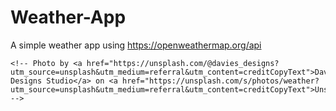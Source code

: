 # Weather-App
A simple weather app using https://openweathermap.org/api



    <!-- Photo by <a href="https://unsplash.com/@davies_designs?utm_source=unsplash&utm_medium=referral&utm_content=creditCopyText">Davies Designs Studio</a> on <a href="https://unsplash.com/s/photos/weather?utm_source=unsplash&utm_medium=referral&utm_content=creditCopyText">Unsplash</a> -->

